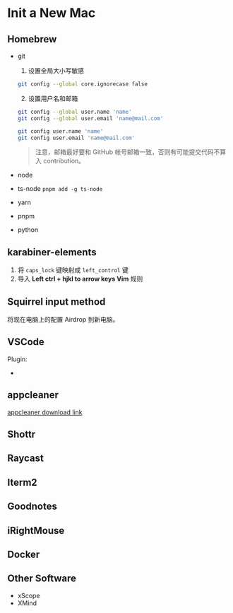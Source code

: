 # Init a New Mac

## Homebrew

- git

  1. 设置全局大小写敏感

  ```bash
  git config --global core.ignorecase false
  ```

  2. 设置用户名和邮箱

  ```bash
  git config --global user.name 'name'
  git config --global user.email 'name@mail.com'

  git config user.name 'name'
  git config user.email 'name@mail.com'
  ```

  > 注意，邮箱最好要和 GitHub 帐号邮箱一致，否则有可能提交代码不算入 contribution。

- node
- ts-node `pnpm add -g ts-node`
- yarn
- pnpm
- python

## karabiner-elements

1. 将 `caps_lock` 键映射成 `left_control` 键
2. 导入 **Left ctrl + hjkl to arrow keys Vim** 规则

## Squirrel input method

将现在电脑上的配置 Airdrop 到新电脑。

## VSCode

Plugin:

-

## appcleaner

[appcleaner download link](https://freemacsoft.net/appcleaner/)

## Shottr

## Raycast

## Iterm2

## Goodnotes

## iRightMouse

## Docker

## Other Software

- xScope
- XMind
